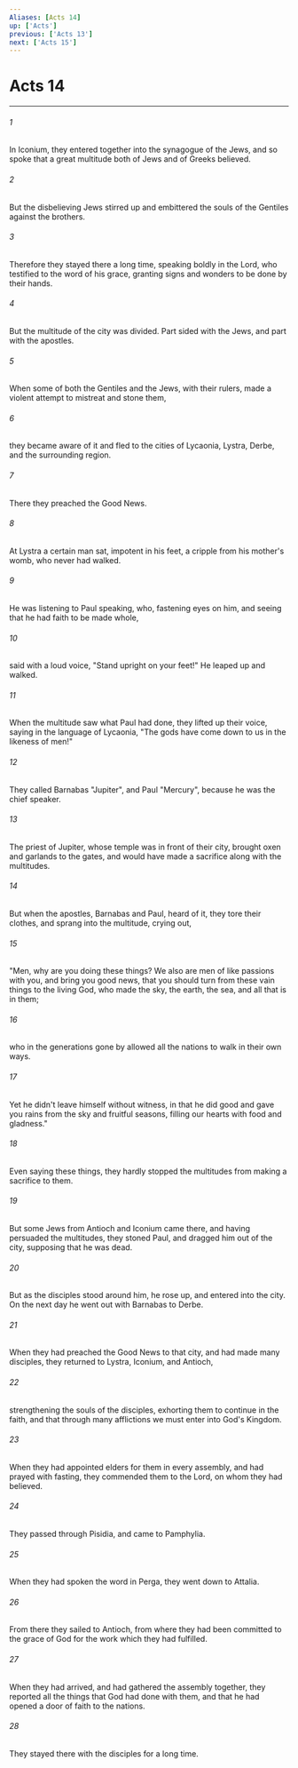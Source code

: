 ```yaml
---
Aliases: [Acts 14]
up: ['Acts']
previous: ['Acts 13']
next: ['Acts 15']
---
```

# Acts 14
***





###### 1 

In Iconium, they entered together into the synagogue of the Jews, and so spoke that a great multitude both of Jews and of Greeks believed. 



###### 2 

But the disbelieving Jews stirred up and embittered the souls of the Gentiles against the brothers. 



###### 3 

Therefore they stayed there a long time, speaking boldly in the Lord, who testified to the word of his grace, granting signs and wonders to be done by their hands. 



###### 4 

But the multitude of the city was divided. Part sided with the Jews, and part with the apostles. 



###### 5 

When some of both the Gentiles and the Jews, with their rulers, made a violent attempt to mistreat and stone them, 



###### 6 

they became aware of it and fled to the cities of Lycaonia, Lystra, Derbe, and the surrounding region. 



###### 7 

There they preached the Good News. 



###### 8 

At Lystra a certain man sat, impotent in his feet, a cripple from his mother's womb, who never had walked. 



###### 9 

He was listening to Paul speaking, who, fastening eyes on him, and seeing that he had faith to be made whole, 



###### 10 

said with a loud voice, "Stand upright on your feet!" He leaped up and walked. 



###### 11 

When the multitude saw what Paul had done, they lifted up their voice, saying in the language of Lycaonia, "The gods have come down to us in the likeness of men!" 



###### 12 

They called Barnabas "Jupiter", and Paul "Mercury", because he was the chief speaker. 



###### 13 

The priest of Jupiter, whose temple was in front of their city, brought oxen and garlands to the gates, and would have made a sacrifice along with the multitudes. 



###### 14 

But when the apostles, Barnabas and Paul, heard of it, they tore their clothes, and sprang into the multitude, crying out, 



###### 15 

"Men, why are you doing these things? We also are men of like passions with you, and bring you good news, that you should turn from these vain things to the living God, who made the sky, the earth, the sea, and all that is in them; 



###### 16 

who in the generations gone by allowed all the nations to walk in their own ways. 



###### 17 

Yet he didn't leave himself without witness, in that he did good and gave you rains from the sky and fruitful seasons, filling our hearts with food and gladness." 



###### 18 

Even saying these things, they hardly stopped the multitudes from making a sacrifice to them. 



###### 19 

But some Jews from Antioch and Iconium came there, and having persuaded the multitudes, they stoned Paul, and dragged him out of the city, supposing that he was dead. 



###### 20 

But as the disciples stood around him, he rose up, and entered into the city. On the next day he went out with Barnabas to Derbe. 



###### 21 

When they had preached the Good News to that city, and had made many disciples, they returned to Lystra, Iconium, and Antioch, 



###### 22 

strengthening the souls of the disciples, exhorting them to continue in the faith, and that through many afflictions we must enter into God's Kingdom. 



###### 23 

When they had appointed elders for them in every assembly, and had prayed with fasting, they commended them to the Lord, on whom they had believed. 



###### 24 

They passed through Pisidia, and came to Pamphylia. 



###### 25 

When they had spoken the word in Perga, they went down to Attalia. 



###### 26 

From there they sailed to Antioch, from where they had been committed to the grace of God for the work which they had fulfilled. 



###### 27 

When they had arrived, and had gathered the assembly together, they reported all the things that God had done with them, and that he had opened a door of faith to the nations. 



###### 28 

They stayed there with the disciples for a long time.
